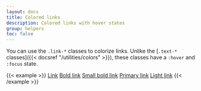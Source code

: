 ```yaml
---
layout: docs
title: Colored links
description: Colored links with hover states
group: helpers
toc: false
---
```


You can use the `.link-*` classes to colorize links. Unlike the [`.text-*` classes]({{< docsref "/utilities/colors" >}}), these classes have a `:hover` and `:focus` state.

{{< example >}}
<a href="#" aria-label="Link description" title="Link description">Link</a>
<a href="#" class="fw-bold" aria-label="Link description" title="Link description">Bold link</a>
<a href="#" class="fw-bold small" aria-label="Link description" title="Link description">Small bold link</a>
<a href="#" class="link-primary" aria-label="Link description" title="Link description">Primary link</a>
<a href="#" class="link-light" aria-label="Link description" title="Link description">Light link</a>
{{< /example >}}

